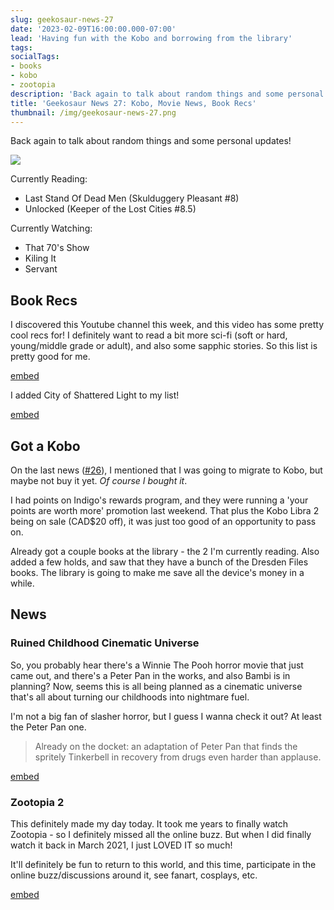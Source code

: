```yaml
---
slug: geekosaur-news-27
date: '2023-02-09T16:00:00.000-07:00'
lead: 'Having fun with the Kobo and borrowing from the library'
tags:
socialTags:
- books
- kobo
- zootopia
description: 'Back again to talk about random things and some personal updates!'
title: 'Geekosaur News 27: Kobo, Movie News, Book Recs'
thumbnail: /img/geekosaur-news-27.png
---
```


Back again to talk about random things and some personal updates!

![](img/geekosaur-news-27.png)

Currently Reading:  
- Last Stand Of Dead Men (Skulduggery Pleasant #8)
- Unlocked (Keeper of the Lost Cities #8.5)

Currently Watching: 
- That 70's Show
- Kiling It
- Servant

## Book Recs

I discovered this Youtube channel this week, and this video has some pretty cool recs for! I definitely want to read a bit more sci-fi (soft or hard, young/middle grade or adult), and also some sapphic stories. So this list is pretty good for me.

[embed](https://www.youtube.com/watch?v=QZpQ-8pxWqw)

I added City of Shattered Light to my list!

[embed](https://app.thestorygraph.com/books/abd00467-9592-4ded-8c85-7aebceed3464)

## Got a Kobo

On the last news ([#26](/posts/geekosaur-news-26)), I mentioned that I was going to migrate to Kobo, but maybe not buy it yet. _Of course I bought it_.

I had points on Indigo's rewards program, and they were running a 'your points are worth more' promotion last weekend. That plus the Kobo Libra 2 being on sale (CAD$20 off), it was just too good of an opportunity to pass on.

Already got a couple books at the library - the 2 I'm currently reading. Also added a few holds, and saw that they have a bunch of the Dresden Files books. The library is going to make me save all the device's money in a while.

## News

### Ruined Childhood Cinematic Universe

So, you probably hear there's a Winnie The Pooh horror movie that just came out, and there's a Peter Pan in the works, and also Bambi is in planning? Now, seems this is all being planned as a cinematic universe that's all about turning our childhoods into nightmare fuel.

I'm not a big fan of slasher horror, but I guess I wanna check it out? At least the Peter Pan one.

> Already on the docket: an adaptation of Peter Pan that finds the spritely Tinkerbell in recovery from drugs even harder than applause.

[embed](https://www.avclub.com/winnie-the-pooh-blood-and-honey-cinematic-universe-1850093505)

### Zootopia 2

This definitely made my day today. It took me years to finally watch Zootopia - so I definitely missed all the online buzz. But when I did finally watch it back in March 2021, I just LOVED IT so much!

It'll definitely be fun to return to this world, and this time, participate in the online buzz/discussions around it, see fanart, cosplays, etc.

[embed](https://collider.com/zootopia-2-disney/)
